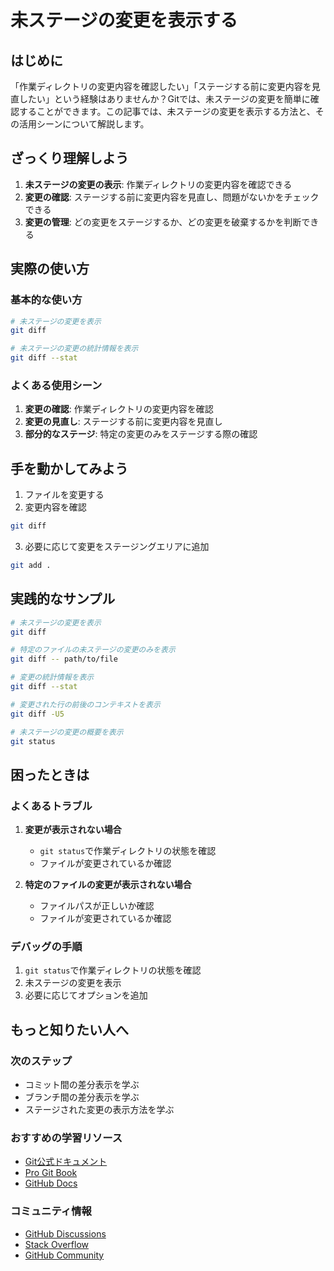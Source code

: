 # 未ステージの変更を表示する

## はじめに
「作業ディレクトリの変更内容を確認したい」「ステージする前に変更内容を見直したい」という経験はありませんか？Gitでは、未ステージの変更を簡単に確認することができます。この記事では、未ステージの変更を表示する方法と、その活用シーンについて解説します。

## ざっくり理解しよう
1. **未ステージの変更の表示**: 作業ディレクトリの変更内容を確認できる
2. **変更の確認**: ステージする前に変更内容を見直し、問題がないかをチェックできる
3. **変更の管理**: どの変更をステージするか、どの変更を破棄するかを判断できる

## 実際の使い方
### 基本的な使い方
```bash
# 未ステージの変更を表示
git diff

# 未ステージの変更の統計情報を表示
git diff --stat
```

### よくある使用シーン
1. **変更の確認**: 作業ディレクトリの変更内容を確認
2. **変更の見直し**: ステージする前に変更内容を見直し
3. **部分的なステージ**: 特定の変更のみをステージする際の確認

## 手を動かしてみよう
1. ファイルを変更する
2. 変更内容を確認
```bash
git diff
```
3. 必要に応じて変更をステージングエリアに追加
```bash
git add .
```

## 実践的なサンプル
```bash
# 未ステージの変更を表示
git diff

# 特定のファイルの未ステージの変更のみを表示
git diff -- path/to/file

# 変更の統計情報を表示
git diff --stat

# 変更された行の前後のコンテキストを表示
git diff -U5

# 未ステージの変更の概要を表示
git status
```

## 困ったときは
### よくあるトラブル
1. **変更が表示されない場合**
   - `git status`で作業ディレクトリの状態を確認
   - ファイルが変更されているか確認

2. **特定のファイルの変更が表示されない場合**
   - ファイルパスが正しいか確認
   - ファイルが変更されているか確認

### デバッグの手順
1. `git status`で作業ディレクトリの状態を確認
2. 未ステージの変更を表示
3. 必要に応じてオプションを追加

## もっと知りたい人へ
### 次のステップ
- コミット間の差分表示を学ぶ
- ブランチ間の差分表示を学ぶ
- ステージされた変更の表示方法を学ぶ

### おすすめの学習リソース
- [Git公式ドキュメント](https://git-scm.com/docs/git-diff)
- [Pro Git Book](https://git-scm.com/book/ja/v2)
- [GitHub Docs](https://docs.github.com/ja)

### コミュニティ情報
- [GitHub Discussions](https://github.com/git/git/discussions)
- [Stack Overflow](https://stackoverflow.com/questions/tagged/git)
- [GitHub Community](https://github.community/)
